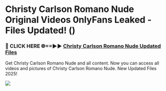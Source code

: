 # Christy Carlson Romano Nude Original Videos 0nlyFans Leaked - Files Updated! ()

<h3>🔴 CLICK HERE 🌐==►► <a href="https://tinyurl.com/2p9ay9w9" rel="nofollow">Christy Carlson Romano Nude Updated Files</a></h3>

Get Christy Carlson Romano Nude and all content. Now you can access all videos and pictures of Christy Carlson Romano Nude. New Updated Files 2025!

[![](https://i.imgur.com/KQgVmj3.gif)](https://tinyurl.com/2p9ay9w9)
